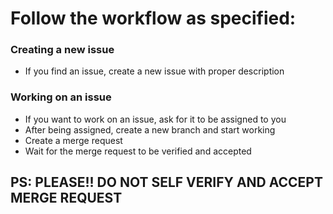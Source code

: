 # Follow the workflow as specified:

### Creating a new issue
* If you find an issue, create a new issue with proper description

### Working on an issue
* If you want to work on an issue, ask for it to be assigned to you
* After being assigned, create a new branch and start working
* Create a merge request
* Wait for the merge request to be verified and accepted

## PS: PLEASE!! DO NOT SELF VERIFY AND ACCEPT MERGE REQUEST